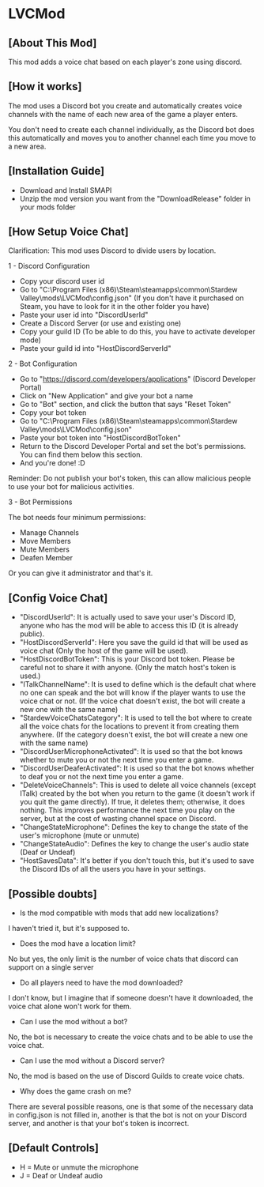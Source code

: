 # LVCMod

## [About This Mod]

This mod adds a voice chat based on each player's zone using discord.

## [How it works]

The mod uses a Discord bot you create and automatically creates voice channels with the name of each new area of the game a player enters.

You don't need to create each channel individually, as the Discord bot does this automatically and moves you to another channel each time you move to a new area.

## [Installation Guide]

- Download and Install SMAPI
- Unzip the mod version you want from the "DownloadRelease" folder in your mods folder

## [How Setup Voice Chat]

Clarification: This mod uses Discord to divide users by location.

1 - Discord Configuration

- Copy your discord user id
- Go to "C:\Program Files (x86)\Steam\steamapps\common\Stardew Valley\mods\LVCMod\config.json" (If you don't have it purchased on Steam, you have to look for it in the other folder you have)
- Paste your user id into "DiscordUserId"
- Create a Discord Server (or use and existing one)
- Copy your guild ID (To be able to do this, you have to activate developer mode)
- Paste your guild id into "HostDiscordServerId"

2 - Bot Configuration

- Go to "https://discord.com/developers/applications" (Discord Developer Portal)
- Click on "New Application" and give your bot a name
- Go to "Bot" section, and click the button that says "Reset Token"
- Copy your bot token
- Go to "C:\Program Files (x86)\Steam\steamapps\common\Stardew Valley\mods\LVCMod\config.json"
- Paste your bot token into "HostDiscordBotToken"
- Return to the Discord Developer Portal and set the bot's permissions. You can find them below this section.
- And you're done! :D

Reminder: Do not publish your bot's token, this can allow malicious people to use your bot for malicious activities.

3 - Bot Permissions

The bot needs four minimum permissions:

- Manage Channels
- Move Members
- Mute Members
- Deafen Member

Or you can give it administrator and that's it.

## [Config Voice Chat]

- "DiscordUserId": It is actually used to save your user's Discord ID, anyone who has the mod will be able to access this ID (it is already public).
- "HostDiscordServerId": Here you save the guild id that will be used as voice chat (Only the host of the game will be used).
- "HostDiscordBotToken": This is your Discord bot token. Please be careful not to share it with anyone. (Only the match host's token is used.)
- "ITalkChannelName": It is used to define which is the default chat where no one can speak and the bot will know if the player wants to use the voice chat or not. (If the voice chat doesn't exist, the bot will create a new one with the same name)
- "StardewVoiceChatsCategory": It is used to tell the bot where to create all the voice chats for the locations to prevent it from creating them anywhere. (If the category doesn't exist, the bot will create a new one with the same name)
- "DiscordUserMicrophoneActivated": It is used so that the bot knows whether to mute you or not the next time you enter a game.
- "DiscordUserDeaferActivated": It is used so that the bot knows whether to deaf you or not the next time you enter a game.
- "DeleteVoiceChannels": This is used to delete all voice channels (except ITalk) created by the bot when you return to the game (it doesn't work if you quit the game directly). If true, it deletes them; otherwise, it does nothing. This improves performance the next time you play on the server, but at the cost of wasting channel space on Discord.
- "ChangeStateMicrophone": Defines the key to change the state of the user's microphone (mute or unmute)
- "ChangeStateAudio": Defines the key to change the user's audio state (Deaf or Undeaf)
- "HostSavesData": It's better if you don't touch this, but it's used to save the Discord IDs of all the users you have in your settings.

## [Possible doubts]

- Is the mod compatible with mods that add new localizations?

I haven't tried it, but it's supposed to.

- Does the mod have a location limit?

No but yes, the only limit is the number of voice chats that discord can support on a single server

- Do all players need to have the mod downloaded?

I don't know, but I imagine that if someone doesn't have it downloaded, the voice chat alone won't work for them.

- Can I use the mod without a bot?

No, the bot is necessary to create the voice chats and to be able to use the voice chat.

- Can I use the mod without a Discord server?

No, the mod is based on the use of Discord Guilds to create voice chats.

- Why does the game crash on me?

There are several possible reasons, one is that some of the necessary data in config.json is not filled in, another is that the bot is not on your Discord server, and another is that your bot's token is incorrect.

## [Default Controls]

- H = Mute or unmute the microphone
- J = Deaf or Undeaf audio